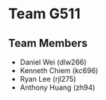 # Team G511

## Team Members

- Daniel Wei (dlw266)
- Kenneth Chiem (kc696)
- Ryan Lee (rjl275)
- Anthony Huang (zh94)